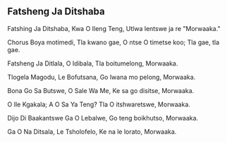 ## Fatsheng Ja Ditshaba

Fatshing Ja Ditshaba, Kwa O Ileng Teng,
Utlwa lentswe ja re "Morwaaka."

Chorus
Boya motimedi, Tla kwano gae,
O ntse O timetse koo; Tla gae, tla gae.

Fatsheng Ja Ditlala, O Idibala,
Tla boitumelong, Morwaaka.

Tlogela Magodu, Le Bofutsana,
Go lwana mo pelong, Morwaaka.

Bona Go Sa Butswe, O Sale Wa Me,
Ke sa go disitse, Morwaaka.

O Ile Kgakala; A O Sa Ya Teng?
Tla O itshwaretswe, Morwaaka.

Dijo Di Baakantswe Ga O Lebalwe,
Go teng boikhutso, Morwaaka.

Ga O Na Ditsala, Le Tsholofelo,
Ke na le lorato, Morwaaka.


